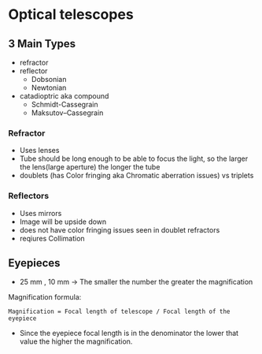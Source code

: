 # Optical telescopes

## 3 Main Types

- refractor
- reflector
  - Dobsonian
  - Newtonian
- catadioptric aka compound
  - Schmidt-Cassegrain
  - Maksutov–Cassegrain  

### Refractor

- Uses lenses
- Tube should be long enough to be able to focus the light, so the larger the lens(large aperture) the longer the tube
- doublets (has Color fringing aka Chromatic aberration issues) vs triplets

### Reflectors

- Uses mirrors
- Image will be upside down
- does not have color fringing issues seen in doublet refractors
- reqiures Collimation

## Eyepieces

- 25 mm , 10 mm -> The smaller the number the greater the magnification

Magnification formula:

```text
Magnification = Focal length of telescope / Focal length of the eyepiece
```

- Since the eyepiece focal length is in the denominator the lower that value the higher the magnification.
